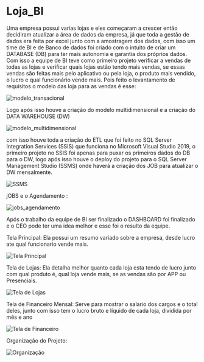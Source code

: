 # Loja_BI
 
Uma empresa possui varias lojas e eles começaram a crescer então decidiram atualizar a área de dados da empresa, já que toda a gestão de dados era feita por excel junto com a amostragem dos dados, com isso um time de BI e de Banco de dados foi criado com o intuito de criar um DATABASE (DB) para ter mais autonomia e garantia dos próprios dados. Com isso a equipe de BI teve como primeiro projeto verificar a vendas de todas as lojas e verificar quais lojas estão tendo mais vendas, se essas vendas são feitas mais pelo aplicativo ou pela loja, o produto mais vendido, o lucro e qual funcionário vende mais. Pois feito o levantamento de requisitos o modelo das loja para as vendas é esse:

![modelo_transacional](https://github.com/VictorEMF/LojaBI/assets/70483515/7c07c66b-3c3c-4fa2-a5e6-5f6f464870e7)

Logo após isso houve a criação do modelo multidimensional e a criação do DATA WAREHOUSE (DW)

![modelo_multidimensional](https://github.com/VictorEMF/LojaBI/assets/70483515/acb356bb-a1c7-4f48-b68d-2f523fa61c16)

com isso houve toda a criação do ETL que foi feito no SQL Server Integration Services (SSIS) que funciona no Microsoft Visual Studio 2019, o primeiro projeto no SSIS foi apenas para puxar os primeiros dados do DB para o DW, logo após isso houve o deploy do projeto para o SQL Server Management Studio (SSMS) onde haverá a criação dos JOB para atualizar o DW mensalmente.

![SSMS](https://github.com/VictorEMF/LojaBI/assets/70483515/db6cc7f8-d16d-43a8-81c5-e1faa0f715e8)

jOBS e o Agendamento :

![jobs_agendamento](https://github.com/VictorEMF/LojaBI/assets/70483515/c9cf3a60-b43c-4490-9d68-b58988766f1c)

Após o trabalho da equipe de BI ser finalizado o DASHBOARD foi finalizado e o CEO pode ter uma idea melhor e esse foi o resulto da equipe.

Tela Principal:
Ela possui um resumo variado sobre a empresa, desde lucro ate qual funcionario vende mais.

![Tela Principal](https://github.com/VictorEMF/LojaBI/assets/70483515/429c47c2-0999-464c-877f-e9e912816596)

Tela de Lojas:
Ela detalha melhor quanto cada loja esta tendo de lucro junto com qual produto é, qual loja vende mais, se as vendas são por APP ou Presenciais.

![Tela de Lojas](https://github.com/VictorEMF/LojaBI/assets/70483515/33b61f09-e80d-491b-b566-3431e3b90e84)

Tela de Financeiro Mensal:
Serve para mostrar o salario dos cargos e o total deles, junto com isso tem o lucro bruto e líquido de cada loja, dividida por mês e ano

![Tela de Financeiro](https://github.com/VictorEMF/LojaBI/assets/70483515/8a340d60-51b0-4e7e-aa1b-98627ff52377)

Organização do Projeto:

![Organização](https://github.com/VictorEMF/LojaBI/assets/70483515/bf7e5ae7-b395-42e4-8947-a29386139aba)
